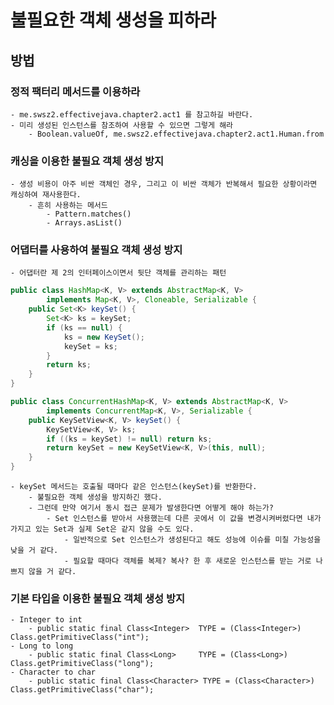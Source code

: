 # 불필요한 객체 생성을 피하라

## 방법

### 정적 팩터리 메서드를 이용하라

    - me.swsz2.effectivejava.chapter2.act1 를 참고하길 바란다.
    - 미리 생성된 인스턴스를 참조하여 사용할 수 있으면 그렇게 해라
        - Boolean.valueOf, me.swsz2.effectivejava.chapter2.act1.Human.from 

### 캐싱을 이용한 불필요 객체 생성 방지

    - 생성 비용이 아주 비싼 객체인 경우, 그리고 이 비싼 객체가 반복해서 필요한 상황이라면 캐싱하여 재사용한다.
        - 흔히 사용하는 메서드
            - Pattern.matches()
            - Arrays.asList()

### 어댑터를 사용하여 불필요 객체 생성 방지

    - 어댑터란 제 2의 인터페이스이면서 뒷단 객체를 관리하는 패턴
```java
public class HashMap<K, V> extends AbstractMap<K, V>
        implements Map<K, V>, Cloneable, Serializable {
    public Set<K> keySet() {
        Set<K> ks = keySet;
        if (ks == null) {
            ks = new KeySet();
            keySet = ks;
        }
        return ks;
    }
}
```
```java
public class ConcurrentHashMap<K, V> extends AbstractMap<K, V>
        implements ConcurrentMap<K, V>, Serializable {
    public KeySetView<K, V> keySet() {
        KeySetView<K, V> ks;
        if ((ks = keySet) != null) return ks;
        return keySet = new KeySetView<K, V>(this, null);
    }
}
```
    - keySet 메서드는 호출될 때마다 같은 인스턴스(keySet)를 반환한다.
        - 불필요한 객체 생성을 방지하긴 했다.
        - 그런데 만약 여기서 동시 접근 문제가 발생한다면 어떻게 해야 하는가?
            - Set 인스턴스를 받아서 사용했는데 다른 곳에서 이 값을 변경시켜버렸다면 내가 가지고 있는 Set과 실제 Set은 같지 않을 수도 있다.
                - 일반적으로 Set 인스턴스가 생성된다고 해도 성능에 이슈를 미칠 가능성을 낮을 거 같다.
                - 필요할 때마다 객체를 복제? 복사? 한 후 새로운 인스턴스를 받는 거로 나쁘지 않을 거 같다.

### 기본 타입을 이용한 불필요 객체 생성 방지
    - Integer to int
        - public static final Class<Integer>  TYPE = (Class<Integer>) Class.getPrimitiveClass("int");
    - Long to long 
        - public static final Class<Long>     TYPE = (Class<Long>) Class.getPrimitiveClass("long");
    - Character to char
        - public static final Class<Character> TYPE = (Class<Character>) Class.getPrimitiveClass("char");